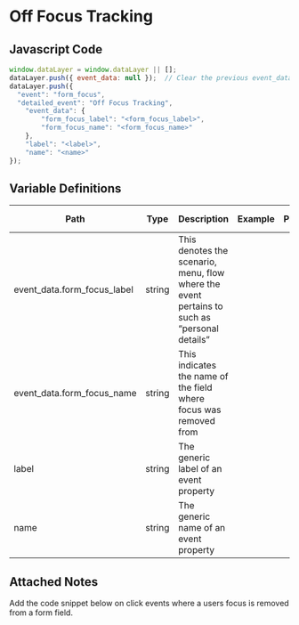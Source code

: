 # Off Focus Tracking

### 

## Javascript Code
```js
window.dataLayer = window.dataLayer || [];
dataLayer.push({ event_data: null });  // Clear the previous event_data object.
dataLayer.push({
  "event": "form_focus",
  "detailed_event": "Off Focus Tracking",
    "event_data": {
        "form_focus_label": "<form_focus_label>",
        "form_focus_name": "<form_focus_name>"
    },
    "label": "<label>",
    "name": "<name>"
});
```

## Variable Definitions

|Path|Type|Description|Example|Pattern|Min Length|Max Length|Minimum|Maximum|Multiple Of|
| --- | --- | --- | --- | --- | --- | --- | --- | --- | --- |
|event_data.form_focus_label|string|This denotes the scenario, menu, flow where the event pertains to such as “personal details”||||||||
|event_data.form_focus_name|string|This indicates the name of the field where focus was removed from||||||||
|label|string|The generic label of an event property||||||||
|name|string|The generic name of an event property||||||||

## Attached Notes

<p><span data-sheets-value="{&quot;1&quot;:2,&quot;2&quot;:&quot;Add the code snippet below on click events where a users focus is removed from a form field. &quot;}" data-sheets-userformat="{&quot;2&quot;:513,&quot;3&quot;:{&quot;1&quot;:0},&quot;12&quot;:0}">Add the code snippet below on click events where a users focus is removed from a form field. </span></p>
<p><span data-sheets-value="{&quot;1&quot;:2,&quot;2&quot;:&quot;Add the code snippet below on click events where a users focus is removed from a form field. &quot;}" data-sheets-userformat="{&quot;2&quot;:513,&quot;3&quot;:{&quot;1&quot;:0},&quot;12&quot;:0}"><img title="Off Focus Tracking" src="https://github.com/searchdiscovery/client-fti-ga4-dl-spec/blob/main/images/Off%20Focus%20Tracking.png?raw=true" alt="" /></span></p>
